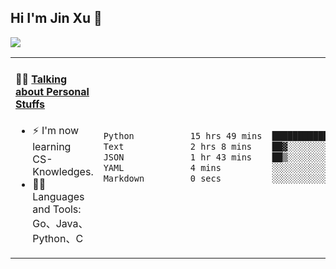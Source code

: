 
## Hi I'm Jin Xu 👋
![](https://komarev.com/ghpvc/?username=jiayouxujin&color=brightgreen&label=PROFILE+VIEWS)



<table align="center">
<tr>
<td valign="top" width="60%">

#### 🏋️‍♀️ <a href="https://github.com/jiayouxujin" target="_blank">Talking about Personal Stuffs</a>
<!-- recent_releases starts -->

- ⚡  I'm now learning CS-Knowledges.  
- 🏊‍♂️ Languages and Tools: Go、Java、Python、C
<!-- recent_releases ends -->
</td>
<td>
 
<!--START_SECTION:waka-->

```txt
Python           15 hrs 49 mins  ████████████████████░░░░░   80.06 %
Text             2 hrs 8 mins    ██▓░░░░░░░░░░░░░░░░░░░░░░   10.84 %
JSON             1 hr 43 mins    ██▒░░░░░░░░░░░░░░░░░░░░░░   08.70 %
YAML             4 mins          ░░░░░░░░░░░░░░░░░░░░░░░░░   00.36 %
Markdown         0 secs          ░░░░░░░░░░░░░░░░░░░░░░░░░   00.03 %
```

<!--END_SECTION:waka-->
 
</td>
</tr>
</table>





